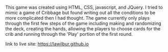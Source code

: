 This game was created using HTML, CSS, javascript, and JQuery. I tried to mimic a game of Cribbage but found writing out all the conditions to be more complicated then I had thought.
The game currently only plays through the first few steps of the game including making and randomizing the deck, creating the hands, allowing the players to choose cards for the crib and running through the 'Play' portion of the first round.

link to live site: https://lawilbur.github.io
